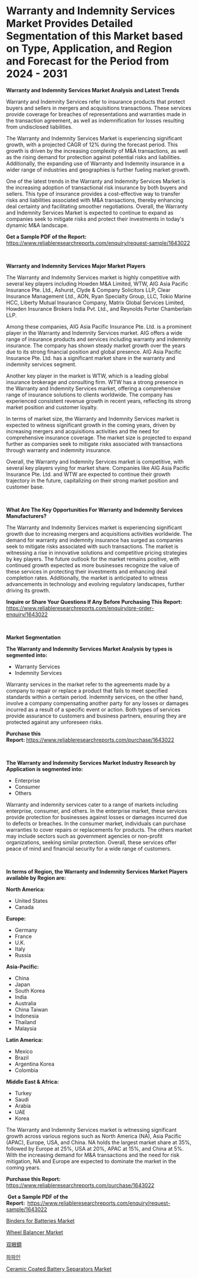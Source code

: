 <p><h1>Warranty and Indemnity Services Market Provides Detailed Segmentation of this Market based on Type, Application, and Region and Forecast for the Period from 2024 - 2031</h1></p><p><strong>Warranty and Indemnity Services Market Analysis and Latest Trends</strong></p>
<p><p>Warranty and Indemnity Services refer to insurance products that protect buyers and sellers in mergers and acquisitions transactions. These services provide coverage for breaches of representations and warranties made in the transaction agreement, as well as indemnification for losses resulting from undisclosed liabilities.</p><p>The Warranty and Indemnity Services Market is experiencing significant growth, with a projected CAGR of 12% during the forecast period. This growth is driven by the increasing complexity of M&A transactions, as well as the rising demand for protection against potential risks and liabilities. Additionally, the expanding use of Warranty and Indemnity insurance in a wider range of industries and geographies is further fueling market growth.</p><p>One of the latest trends in the Warranty and Indemnity Services Market is the increasing adoption of transactional risk insurance by both buyers and sellers. This type of insurance provides a cost-effective way to transfer risks and liabilities associated with M&A transactions, thereby enhancing deal certainty and facilitating smoother negotiations. Overall, the Warranty and Indemnity Services Market is expected to continue to expand as companies seek to mitigate risks and protect their investments in today's dynamic M&A landscape.</p></p>
<p><strong>Get a Sample PDF of the Report:&nbsp;</strong> <a href="https://www.reliableresearchreports.com/enquiry/request-sample/1643022">https://www.reliableresearchreports.com/enquiry/request-sample/1643022</a></p>
<p>&nbsp;</p>
<p><strong>Warranty and Indemnity Services Major Market Players</strong></p>
<p><p>The Warranty and Indemnity Services market is highly competitive with several key players including Howden M&A Limited, WTW, AIG Asia Pacific Insurance Pte. Ltd., Ashurst, Clyde & Company Solicitors LLP, Clear Insurance Management Ltd., AON, Ryan Specialty Group, LLC, Tokio Marine HCC, Liberty Mutual Insurance Company, Matrix Global Services Limited, Howden Insurance Brokers India Pvt. Ltd., and Reynolds Porter Chamberlain LLP.</p><p>Among these companies, AIG Asia Pacific Insurance Pte. Ltd. is a prominent player in the Warranty and Indemnity Services market. AIG offers a wide range of insurance products and services including warranty and indemnity insurance. The company has shown steady market growth over the years due to its strong financial position and global presence. AIG Asia Pacific Insurance Pte. Ltd. has a significant market share in the warranty and indemnity services segment.</p><p>Another key player in the market is WTW, which is a leading global insurance brokerage and consulting firm. WTW has a strong presence in the Warranty and Indemnity Services market, offering a comprehensive range of insurance solutions to clients worldwide. The company has experienced consistent revenue growth in recent years, reflecting its strong market position and customer loyalty.</p><p>In terms of market size, the Warranty and Indemnity Services market is expected to witness significant growth in the coming years, driven by increasing mergers and acquisitions activities and the need for comprehensive insurance coverage. The market size is projected to expand further as companies seek to mitigate risks associated with transactions through warranty and indemnity insurance.</p><p>Overall, the Warranty and Indemnity Services market is competitive, with several key players vying for market share. Companies like AIG Asia Pacific Insurance Pte. Ltd. and WTW are expected to continue their growth trajectory in the future, capitalizing on their strong market position and customer base.</p></p>
<p>&nbsp;</p>
<p><strong>What Are The Key Opportunities For Warranty and Indemnity Services Manufacturers?</strong></p>
<p><p>The Warranty and Indemnity Services market is experiencing significant growth due to increasing mergers and acquisitions activities worldwide. The demand for warranty and indemnity insurance has surged as companies seek to mitigate risks associated with such transactions. The market is witnessing a rise in innovative solutions and competitive pricing strategies by key players. The future outlook for the market remains positive, with continued growth expected as more businesses recognize the value of these services in protecting their investments and enhancing deal completion rates. Additionally, the market is anticipated to witness advancements in technology and evolving regulatory landscapes, further driving its growth.</p></p>
<p><strong>Inquire or Share Your Questions If Any Before Purchasing This Report:</strong> <a href="https://www.reliableresearchreports.com/enquiry/pre-order-enquiry/1643022">https://www.reliableresearchreports.com/enquiry/pre-order-enquiry/1643022</a></p>
<p>&nbsp;</p>
<p><strong>Market Segmentation</strong></p>
<p><strong>The Warranty and Indemnity Services Market Analysis by types is segmented into:</strong></p>
<p><ul><li>Warranty Services</li><li>Indemnity Services</li></ul></p>
<p><p>Warranty services in the market refer to the agreements made by a company to repair or replace a product that fails to meet specified standards within a certain period. Indemnity services, on the other hand, involve a company compensating another party for any losses or damages incurred as a result of a specific event or action. Both types of services provide assurance to customers and business partners, ensuring they are protected against any unforeseen risks.</p></p>
<p><strong>Purchase this Report:&nbsp;</strong><a href="https://www.reliableresearchreports.com/purchase/1643022">https://www.reliableresearchreports.com/purchase/1643022</a></p>
<p>&nbsp;</p>
<p><strong>The Warranty and Indemnity Services Market Industry Research by Application is segmented into:</strong></p>
<p><ul><li>Enterprise</li><li>Consumer</li><li>Others</li></ul></p>
<p><p>Warranty and indemnity services cater to a range of markets including enterprise, consumer, and others. In the enterprise market, these services provide protection for businesses against losses or damages incurred due to defects or breaches. In the consumer market, individuals can purchase warranties to cover repairs or replacements for products. The others market may include sectors such as government agencies or non-profit organizations, seeking similar protection. Overall, these services offer peace of mind and financial security for a wide range of customers.</p></p>
<p>&nbsp;</p>
<p><strong>In terms of Region, the Warranty and Indemnity Services Market Players available by Region are:</strong></p>
<p>
    <p> <strong> North America: </strong>
        <ul>
            <li>United States</li>
            <li>Canada</li>
        </ul>
        </p> 
    <p> <strong> Europe: </strong>
        <ul>
            <li>Germany</li>
            <li>France</li>
            <li>U.K.</li>
            <li>Italy</li>
            <li>Russia</li>
        </ul>
        </p> 
    <p> <strong> Asia-Pacific: </strong>
        <ul>
            <li>China</li>
            <li>Japan</li>
            <li>South Korea</li>
            <li>India</li>
            <li>Australia</li>
            <li>China Taiwan</li>
            <li>Indonesia</li>
            <li>Thailand</li>
            <li>Malaysia</li>
        </ul>
        </p> 
    <p> <strong> Latin America: </strong>
        <ul>
            <li>Mexico</li>
            <li>Brazil</li>
            <li>Argentina Korea</li>
            <li>Colombia</li>
        </ul>
        </p> 
    <p> <strong> Middle East & Africa: </strong>
        <ul>
            <li>Turkey</li>
            <li>Saudi</li>
            <li>Arabia</li>
            <li>UAE</li>
            <li>Korea</li>
        </ul>
    </p>
    </p>
<p><p>The Warranty and Indemnity Services market is witnessing significant growth across various regions such as North America (NA), Asia Pacific (APAC), Europe, USA, and China. NA holds the largest market share at 35%, followed by Europe at 25%, USA at 20%, APAC at 15%, and China at 5%. With the increasing demand for M&A transactions and the need for risk mitigation, NA and Europe are expected to dominate the market in the coming years.</p></p>
<p><strong>Purchase this Report: </strong><a href="https://www.reliableresearchreports.com/purchase/1643022">https://www.reliableresearchreports.com/purchase/1643022</a></p>
<p>&nbsp;<strong>Get a Sample PDF of the Report:&nbsp;&nbsp;</strong><a href="https://www.reliableresearchreports.com/enquiry/request-sample/1643022">https://www.reliableresearchreports.com/enquiry/request-sample/1643022</a></p>
<p><strong></strong></p>
<p><p><a href="https://cute-banjo-8ca.notion.site/Binders-for-Batteries-Market-Centers-on-Aspects-such-as-Market-Growth-Market-Share-Market-Opportun-fdc95d5e7cd94289af3f4a42eb2d60cc">Binders for Batteries Market</a></p><p><a href="https://view.publitas.com/reportprime-1/wheel-balancer-market-size-evaluating-its-market-trends-growth-and-projections-2024-2031/">Wheel Balancer Market</a></p><p><a href="https://medium.com/@ufukkocak157/%E5%8F%8C%E7%9C%BC%E9%8F%A1%E5%B8%82%E5%A0%B4%E5%B1%95%E6%9C%9B-%E6%A5%AD%E7%95%8C%E6%A6%82%E8%A6%81%E3%81%A8%E4%BA%88%E6%B8%AC-2024%E5%B9%B4%E3%81%8B%E3%82%892031%E5%B9%B4-81e79f9165af">双眼鏡</a></p><p><a href="https://medium.com/@hazelklievgspy6vdcsmu106w/%ED%8C%8C%ED%8C%8C%EC%9D%B8-%EC%8B%9C%EC%9E%A5-%EC%8B%9C%EC%9E%A5-%EC%A0%90%EC%9C%A0%EC%9C%A8-%EC%8B%9C%EC%9E%A5-%EB%8F%99%ED%96%A5-%EB%B0%8F-%EB%AF%B8%EB%9E%98-%EC%84%B1%EC%9E%A5-%ED%83%90%EC%83%89-f6d1af45ea60">파파인</a></p><p><a href="https://meowing-lemming-dd3.notion.site/Ceramic-Coated-Battery-Separators-Market-Size-and-Growth-Market-Segmentation-Regional-and-Country--e0590196f0cf4114901db784d3c39909">Ceramic Coated Battery Separators Market</a></p></p>